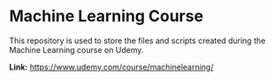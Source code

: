 # Machine Learning Course

This repository is used to store the files and scripts created during the Machine Learning course on Udemy.

**Link:** https://www.udemy.com/course/machinelearning/
